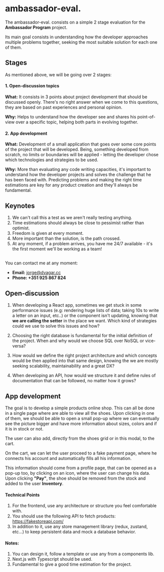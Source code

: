 # ambassador-eval.

The ambassador-eval. consists on a simple 2 stage evaluation for the **Ambassador Program** project.

Its main goal consists in understanding how the developer approaches multiple problems together, seeking the most suitable solution for each one of them.  

## Stages

As mentioned above, we will be going over 2 stages:

#### 1. Open-discussion topics

**What:** It consists in 3 points about project development that should be discussed openly. There's no right answer when we come to this questions, they are based on past experiences and personal opinion.

**Why:** Helps to understand how the developer see and shares his point-of-view over a specific topic, helping both parts in evolving together.

#### 2. App development

**What:** Development of a small application that goes over some core points of the project that will be developed. Being, something developed from scratch, no limits or boundaries will be applied - letting the developer chose which technologies and strategies to be used.

**Why:** More than evaluating any code writing capacities, it's important to understand how the developer projects and solves the challenge that he has been faced with. Predicting problems and making the right time estimations are key for any product creation and they'll always be fundamental.

## Keynotes  

1. We can't call this a test as we aren't really testing anything.
2. Time estimations should always be close to pessimist rather than optimist.
3. Freedom is given at every moment.
4. More important than the solution, is the path crossed.
5. At any moment, if a problem arrives, you have me 24/7 available - it's the first moment we'll be working as a team!

##

You can contact me at any moment:

-  **Email:** jorge@dvagar.cc
-  **Phone: +351 925 867 824**

## Open-discussion

1. When developing a React app, sometimes we get stuck in some performance issues (e.g: rendering huge lists of data; taking 10s to write a letter on an input, etc..) or the component isn't updating, knowing that **we are calling the setter** in the place we want. Which kind of strategies could we use to solve this issues and how?

2. Choosing the right database is fundamental for the initial definition of the project. When and why would we choose SQL over NoSQL or vice-versa?

3. How would we define the right project architecture and which concepts would be then applied into that same design, knowing the we are mostly seeking scalability, maintainability and a great DX?

4. When developing an API, how would we structure it and define rules of documentation that can be followed, no matter how it grows?

## App development  

The goal is to develop a simple products online shop. This can all be done in a single page where are able to view all the shoes. Upon clicking in one of them, we should be able to open a small pop-up where we can eventually see the picture bigger and have more information about sizes, colors and if it is in stock or not.

The user can also add, directly from the shoes grid or in this modal, to the cart.

On the cart, we can let the user proceed to a fake payment page, where he connects his account and automatically fills all his information.

This information should come from a profile page, that can be opened as a pop-up too, by clicking on an icon, where the user can change his data. 
Upon clicking **"Pay"**, the shoe should be removed from the stock and added to the user **Inventory**.

#### Technical Points

 1. For the frontend, use any architecture or structure you feel comfortable with.
 2. You should use the following API to fetch products: https://fakestoreapi.com/
 3. In addition to it, use any store management library (redux, zustand, etc...) to keep persistent data and mock a database behavior.


#### Notes:

 1. You can design it, follow a template or use any from a components lib.
 2. Next.js with Typescript should be used.
 3. Fundamental to give a good time estimation for the project. 
